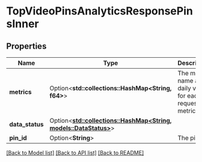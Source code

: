 # TopVideoPinsAnalyticsResponsePinsInner

## Properties

Name | Type | Description | Notes
------------ | ------------- | ------------- | -------------
**metrics** | Option<**std::collections::HashMap<String, f64>**> | The metric name and daily value for each requested metric | [optional]
**data_status** | Option<[**std::collections::HashMap<String, models::DataStatus>**](DataStatus.md)> |  | [optional]
**pin_id** | Option<**String**> | The pin id | [optional]

[[Back to Model list]](../README.md#documentation-for-models) [[Back to API list]](../README.md#documentation-for-api-endpoints) [[Back to README]](../README.md)


